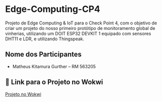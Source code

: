 # Edge-Computing-CP4

Projeto de Edge Computing & IoT para o Check Point 4, com o objetivo de criar um projeto do nosso primeiro protótipo de monitoramento global de vinherias, utilizando um DOIT ESP32 DEVKIT 1 equipado com sensores DHT11 e LDR, e utilizando Thingspeak.

## Nome dos Participantes
- Matheus Kitamura Gurther – RM 563205

## 🔗 Link para o Projeto no Wokwi

[Projeto no Wokwi](https://wokwi.com/projects/441097422384179201)


